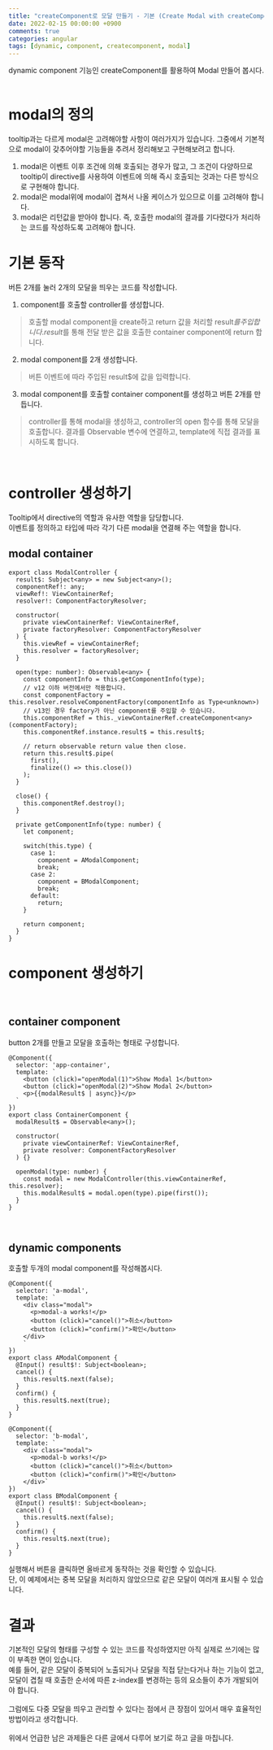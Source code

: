 ```yaml
---
title: "createComponent로 모달 만들기 - 기본 (Create Modal with createComponent)"
date: 2022-02-15 00:00:00 +0900
comments: true
categories: angular
tags: [dynamic, component, createcomponent, modal]
---
```


dynamic component 기능인 createComponent를 활용하여 Modal 만들어 봅시다.<br/>
<br/>


# modal의 정의

tooltip과는 다르게 modal은 고려해야할 사항이 여러가지가 있습니다. 그중에서 기본적으로 modal이 갖추어야할 기능들을 추려서 정리해보고 구현해보려고 합니다.<br/>
1. modal은 이벤트 이후 조건에 의해 호출되는 경우가 많고, 그 조건이 다양하므로 tooltip이 directive를 사용하여 이벤트에 의해 즉시 호출되는 것과는 다른 방식으로 구현해야 합니다.
2. modal은 modal위에 modal이 겹쳐서 나올 케이스가 있으므로 이를 고려해야 합니다.
3. modal은 리턴값을 받아야 합니다. 즉, 호출한 modal의 결과를 기다렸다가 처리하는 코드를 작성하도록 고려해야 합니다.



# 기본 동작

버튼 2개를 눌러 2개의 모달을 띄우는 코드를 작성합니다.<br/>

1. component를 호출할 controller를 생성합니다.
> 호출할 modal component을 create하고 return 값을 처리할 result$를 주입합니다.
> result$를 통해 전달 받은 값을 호출한 container component에 return 합니다.

2. modal component를 2개 생성합니다.
> 버튼 이벤트에 따라 주입된 result$에 값을 입력합니다.

3. modal component를 호출할 container component를 생성하고 버튼 2개를 만듭니다.
> controller를 통해 modal을 생성하고, controller의 open 함수를 통해 모달을 호출합니다.
> 결과를 Observable 변수에 연결하고, template에 직접 결과를 표시하도록 합니다.




<br/>

# controller 생성하기

Tooltip에서 directive의 역할과 유사한 역할을 담당합니다.<br/>
이벤트를 정의하고 타입에 따라 각기 다른 modal을 연결해 주는 역할을 합니다. <br/>

## modal container

```tsx
export class ModalController {
  result$: Subject<any> = new Subject<any>();
  componentRef!: any;
  viewRef!: ViewContainerRef;
  resolver!: ComponentFactoryResolver;

  constructor(
    private viewContainerRef: ViewContainerRef,
    private factoryResolver: ComponentFactoryResolver
  ) {
    this.viewRef = viewContainerRef;
    this.resolver = factoryResolver;
  }

  open(type: number): Observable<any> {
    const componentInfo = this.getComponentInfo(type);
    // v12 이하 버전에서만 적용합니다.
    const componentFactory = this.resolver.resolveComponentFactory(componentInfo as Type<unknown>)
    // v13인 경우 factory가 아닌 component를 주입할 수 있습니다.
    this.componentRef = this._viewContainerRef.createComponent<any>(componentFactory);
    this.componentRef.instance.result$ = this.result$;

    // return observable return value then close.
    return this.result$.pipe(
      first(),
      finalize(() => this.close())
    );
  }

  close() {
    this.componentRef.destroy();
  }

  private getComponentInfo(type: number) {
    let component;

    switch(this.type) {
      case 1:
        component = AModalComponent;
        break;
      case 2: 
        component = BModalComponent;
        break;
      default:
        return;
    }

    return component;
  }
}
```

# component 생성하기

<br/>

## container component

button 2개를 만들고 모달을 호출하는 형태로 구성합니다.

```tsx
@Component({
  selector: 'app-container',
  template: `
    <button (click)="openModal(1)">Show Modal 1</button>
    <button (click)="openModal(2)">Show Modal 2</button>
    <p>{{modalResult$ | async}}</p>
  `
})
export class ContainerComponent {
  modalResult$ = Observable<any>();

  constructor(
    private viewContainerRef: ViewContainerRef,
    private resolver: ComponentFactoryResolver
  ) {}

  openModal(type: number) {
    const modal = new ModalController(this.viewContainerRef, this.resolver);
    this.modalResult$ = modal.open(type).pipe(first());
  }
}
```

<br/>

## dynamic components

호출할 두개의 modal component를 작성해봅시다.

```tsx
@Component({
  selector: 'a-modal',
  template: `
    <div class="modal">
      <p>modal-a works!</p>
      <button (click)="cancel()">취소</button>
      <button (click)="confirm()">확인</button>
    </div>
    `
})
export class AModalComponent {
  @Input() result$!: Subject<boolean>;
  cancel() {
    this.result$.next(false);
  }
  confirm() {
    this.result$.next(true);
  }
}

@Component({
  selector: 'b-modal',
  template: `
    <div class="modal">
      <p>modal-b works!</p>
      <button (click)="cancel()">취소</button>
      <button (click)="confirm()">확인</button>
    </div>`
})
export class BModalComponent {
  @Input() result$!: Subject<boolean>;
  cancel() {
    this.result$.next(false);
  }
  confirm() {
    this.result$.next(true);
  }  
}
```

실행해서 버튼을 클릭하면 올바르게 동작하는 것을 확인할 수 있습니다.<br/>
단, 이 예제에서는 중복 모달을 처리하지 않았으므로 같은 모달이 여러개 표시될 수 있습니다.<br/>

# 결과

기본적인 모달의 형태를 구성할 수 있는 코드를 작성하였지만 아직 실제로 쓰기에는 많이 부족한 면이 있습니다.<br/>
예를 들어, 같은 모달이 중복되어 노출되거나 모달을 직접 닫는다거나 하는 기능이 없고, 모달이 겹칠 때 호출한 순서에 따른 z-index를 변경하는 등의 요소들이 추가 개발되어야 합니다. <br/>
<br/>
그럼에도 다중 모달을 띄우고 관리할 수 있다는 점에서 큰 장점이 있어서 매우 효율적인 방법이라고 생각합니다.<br/>
<br/>
위에서 언급한 남은 과제들은 다른 글에서 다루어 보기로 하고 글을 마칩니다.<br/>
